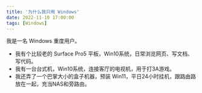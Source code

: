 ```yaml
---
title: '为什么我只用 Windows'
date: 2022-11-10 17:00:00
tags: [Windows]
---
```


我是一名 Windows 重度用户。

- 我有个比较老的 Surface Pro5 平板，Win10系统，日常浏览网页、写文档、写代码。
- 我有一台台式机，Win10系统，连接客厅的电视机，用于打3A游戏。
- 我还弄了一个巴掌大小的盒子机器，预装 Win11，平日24小时挂机，跟路由路放在一起，充当NAS和旁路由。



